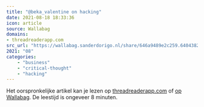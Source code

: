 ```yaml
---
title: "@beka_valentine on hacking"
date: 2021-08-18 18:33:36
icon: article
source: Wallabag
domains:
- threadreaderapp.com
src_url: "https://wallabag.sanderdorigo.nl/share/646a9489e2c259.64043827"
2021: "08"
categories:
    - "business"
    - "critical-thought"
    - "hacking"
---
```

Het oorspronkelijke artikel kan je lezen op [threadreaderapp.com](https://threadreaderapp.com/thread/1421547703230599169.html) of [op Wallabag](https://wallabag.sanderdorigo.nl/share/646a9489e2c259.64043827). De leestijd is ongeveer 8 minuten.